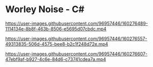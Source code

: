 # Worley Noise - C#


https://user-images.githubusercontent.com/96957446/160276489-1114134e-8b8f-463b-8506-e5695d07cbdc.mp4



https://user-images.githubusercontent.com/96957446/160276557-49313835-506d-4575-bee8-b2c1f248d72e.mp4



https://user-images.githubusercontent.com/96957446/160276607-47ebf9af-b927-4c6e-84d6-c73741cdea7a.mp4

